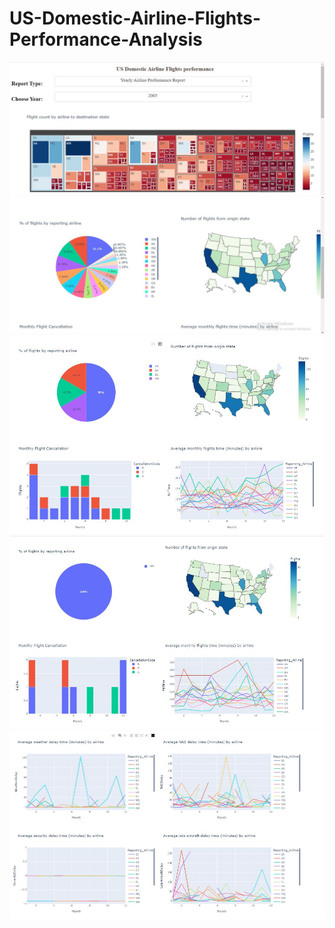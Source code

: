 # US-Domestic-Airline-Flights-Performance-Analysis
<img src="https://github.com/sahersoufan/US-Domestic-Airline-Flights-Performance-Analysis/blob/main/q41.JPG"></img>
<img src="https://github.com/sahersoufan/US-Domestic-Airline-Flights-Performance-Analysis/blob/main/q42.JPG"></img>
<img src="https://github.com/sahersoufan/US-Domestic-Airline-Flights-Performance-Analysis/blob/main/q612.JPG"></img>
<img src="https://github.com/sahersoufan/US-Domestic-Airline-Flights-Performance-Analysis/blob/main/q622.JPG"></img>
<img src="https://github.com/sahersoufan/US-Domestic-Airline-Flights-Performance-Analysis/blob/main/q642.JPG"></img>
